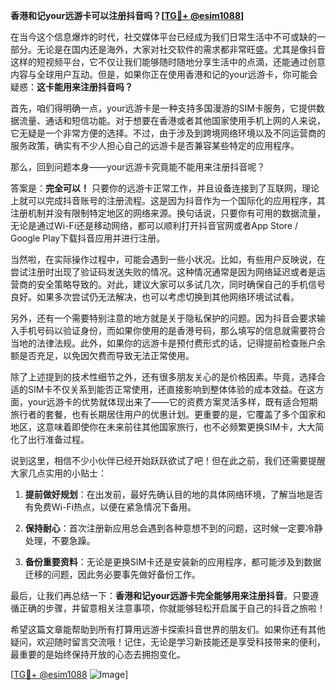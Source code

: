 **香港和记your远游卡可以注册抖音吗？[[TG💪+ @esim1088](https://t.me/s/esim1088)]**

在当今这个信息爆炸的时代，社交媒体平台已经成为我们日常生活中不可或缺的一部分。无论是在国内还是海外，大家对社交软件的需求都非常旺盛。尤其是像抖音这样的短视频平台，它不仅让我们能够随时随地分享生活中的点滴，还能通过创意内容与全球用户互动。但是，如果你正在使用香港和记的your远游卡，你可能会疑惑：**这卡能用来注册抖音吗？**

首先，咱们得明确一点，your远游卡是一种支持多国漫游的SIM卡服务，它提供数据流量、通话和短信功能。对于想要在香港或者其他国家使用手机上网的人来说，它无疑是一个非常方便的选择。不过，由于涉及到跨境网络环境以及不同运营商的服务政策，确实有不少人担心自己的远游卡是否兼容某些特定的应用程序。

那么，回到问题本身——your远游卡究竟能不能用来注册抖音呢？

答案是：**完全可以！** 只要你的远游卡正常工作，并且设备连接到了互联网，理论上就可以完成抖音账号的注册流程。这是因为抖音作为一个国际化的应用程序，其注册机制并没有限制特定地区的网络来源。换句话说，只要你有可用的数据流量，无论是通过Wi-Fi还是移动网络，都可以顺利打开抖音官网或者App Store / Google Play下载抖音应用并进行注册。

当然啦，在实际操作过程中，可能会遇到一些小状况。比如，有些用户反映说，在尝试注册时出现了验证码发送失败的情况。这种情况通常是因为网络延迟或者是运营商的安全策略导致的。对此，建议大家可以多试几次，同时确保自己的手机信号良好。如果多次尝试仍无法解决，也可以考虑切换到其他网络环境试试看。

另外，还有一个需要特别注意的地方就是关于隐私保护的问题。因为抖音会要求输入手机号码以验证身份，而如果你使用的是香港号码，那么填写的信息就需要符合当地的法律法规。此外，如果你的远游卡是预付费形式的话，记得提前检查账户余额是否充足，以免因欠费而导致无法正常使用。

除了上述提到的技术性细节之外，还有很多朋友关心的是价格因素。毕竟，选择合适的SIM卡不仅关系到能否正常使用，还直接影响到整体体验的成本效益。在这方面，your远游卡的优势就体现出来了——它的资费方案灵活多样，既有适合短期旅行者的套餐，也有长期居住用户的优惠计划。更重要的是，它覆盖了多个国家和地区，这意味着即使你在未来前往其他国家旅行，也不必频繁更换SIM卡，大大简化了出行准备过程。

说到这里，相信不少小伙伴已经开始跃跃欲试了吧！但在此之前，我们还需要提醒大家几点实用的小贴士：

1. **提前做好规划**：在出发前，最好先确认目的地的具体网络环境，了解当地是否有免费Wi-Fi热点，以便在紧急情况下备用。
   
2. **保持耐心**：首次注册新应用总会遇到各种意想不到的问题，这时候一定要冷静处理，不要急躁。
   
3. **备份重要资料**：无论是更换SIM卡还是安装新的应用程序，都可能涉及到数据迁移的问题，因此务必要事先做好备份工作。

最后，让我们再总结一下：**香港和记your远游卡完全能够用来注册抖音**。只要遵循正确的步骤，并留意相关注意事项，你就能够轻松开启属于自己的抖音之旅啦！

希望这篇文章能帮助到所有打算用远游卡探索抖音世界的朋友们。如果你还有其他疑问，欢迎随时留言交流哦！记住，无论是学习新技能还是享受科技带来的便利，最重要的是始终保持开放的心态去拥抱变化。

[[TG💪+ @esim1088](https://t.me/s/esim1088) ![Image](https://i.postimg.cc/4NQfJmqS/Snipaste-2025-05-13-00-14-12.png)]